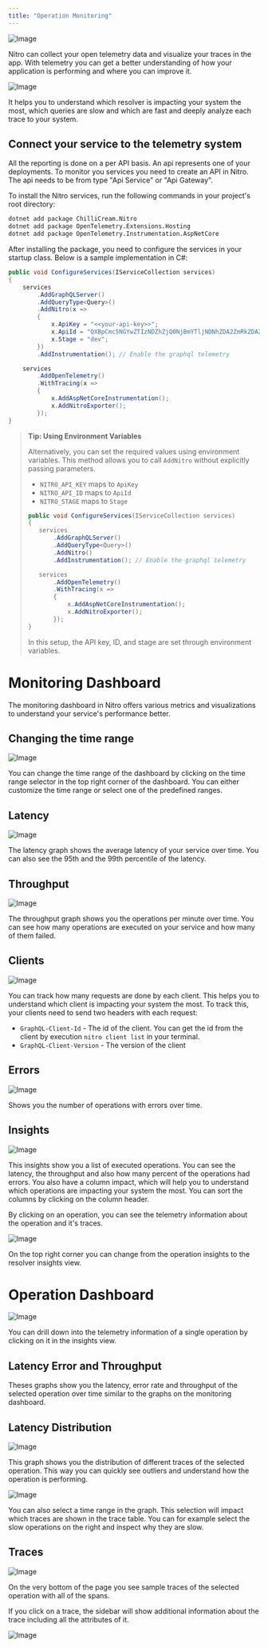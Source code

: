 ```yaml
---
title: "Operation Monitoring"
---
```


![Image](images/telemetry-0.png)

Nitro can collect your open telemetry data and visualize your traces in the app.
With telemetry you can get a better understanding of how your application is performing and where you can improve it.

![Image](images/telemetry-1.png)

It helps you to understand which resolver is impacting your system the most, which queries are slow and which are fast and deeply analyze each trace to your system.

## Connect your service to the telemetry system

All the reporting is done on a per API basis. An api represents one of your deployments. To monitor you services you need to create an API in Nitro.
The api needs to be from type "Api Service" or "Api Gateway".

To install the Nitro services, run the following commands in your project's root directory:

```bash
dotnet add package ChilliCream.Nitro
dotnet add package OpenTelemetry.Extensions.Hosting
dotnet add package OpenTelemetry.Instrumentation.AspNetCore
```

After installing the package, you need to configure the services in your startup class. Below is a sample implementation in C#:

```csharp
public void ConfigureServices(IServiceCollection services)
{
    services
        .AddGraphQLServer()
        .AddQueryType<Query>()
        .AddNitro(x =>
        {
            x.ApiKey = "<<your-api-key>>";
            x.ApiId = "QXBpCmc5NGYwZTIzNDZhZjQ0NjBmYTljNDNhZDA2ZmRkZDA2Ng==";
            x.Stage = "dev";
        })
        .AddInstrumentation(); // Enable the graphql telemetry

    services
        .AddOpenTelemetry()
        .WithTracing(x =>
        {
            x.AddAspNetCoreInstrumentation();
            x.AddNitroExporter();
        });
}
```

> **Tip: Using Environment Variables**
>
> Alternatively, you can set the required values using environment variables. This method allows you to call `AddNitro` without explicitly passing parameters.
>
> - `NITRO_API_KEY` maps to `ApiKey`
> - `NITRO_API_ID` maps to `ApiId`
> - `NITRO_STAGE` maps to `Stage`
>
> ```csharp
> public void ConfigureServices(IServiceCollection services)
> {
>    services
>        .AddGraphQLServer()
>        .AddQueryType<Query>()
>        .AddNitro()
>        .AddInstrumentation(); // Enable the graphql telemetry
>
>    services
>        .AddOpenTelemetry()
>        .WithTracing(x =>
>        {
>            x.AddAspNetCoreInstrumentation();
>            x.AddNitroExporter();
>        });
> }
> ```
>
> In this setup, the API key, ID, and stage are set through environment variables.

# Monitoring Dashboard

The monitoring dashboard in Nitro offers various metrics and visualizations to understand your service's performance better.

## Changing the time range

![Image](images/telemetry-2.png)

You can change the time range of the dashboard by clicking on the time range selector in the top right corner of the dashboard.
You can either customize the time range or select one of the predefined ranges.

## Latency

![Image](images/telemetry-3.png)

The latency graph shows the average latency of your service over time. You can also see the 95th and the 99th percentile of the latency.

## Throughput

![Image](images/telemetry-4.png)

The throughput graph shows you the operations per minute over time. You can see how many operations are executed on your service and how many of them failed.

## Clients

![Image](images/telemetry-5.png)

You can track how many requests are done by each client. This helps you to understand which client is impacting your system the most.
To track this, your clients need to send two headers with each request:

- `GraphQL-Client-Id` - The id of the client. You can get the id from the client by execution `nitro client list` in your terminal.
- `GraphQL-Client-Version` - The version of the client

## Errors

![Image](images/telemetry-6.png)

Shows you the number of operations with errors over time.

## Insights

![Image](images/telemetry-7.png)

This insights show you a list of executed operations. You can see the latency, the throughput and also how many percent of the operations had errors. You also have a column impact, which will help you to understand which operations are impacting your system the most. You can sort the columns by clicking on the column header.

By clicking on an operation, you can see the telemetry information about the operation and it's traces.

![Image](images/telemetry-8.png)

On the top right corner you can change from the operation insights to the resolver insights view.

# Operation Dashboard

![Image](images/telemetry-9.png)

You can drill down into the telemetry information of a single operation by clicking on it in the insights view.

## Latency Error and Throughput

Theses graphs show you the latency, error rate and throughput of the selected operation over time similar to the graphs on the monitoring dashboard.

## Latency Distribution

![Image](images/telemetry-10.png)

This graph shows you the distribution of different traces of the selected operation. This way you can quickly see outliers and understand how the operation is performing.

![Image](images/telemetry-11.png)

You can also select a time range in the graph. This selection will impact which traces are shown in the trace table. You can for example select the slow operations on the right and inspect why they are slow.

## Traces

![Image](images/telemetry-12.png)

On the very bottom of the page you see sample traces of the selected operation with all of the spans.

If you click on a trace, the sidebar will show additional information about the trace including all the attributes of it.

![Image](images/telemetry-13.png)
